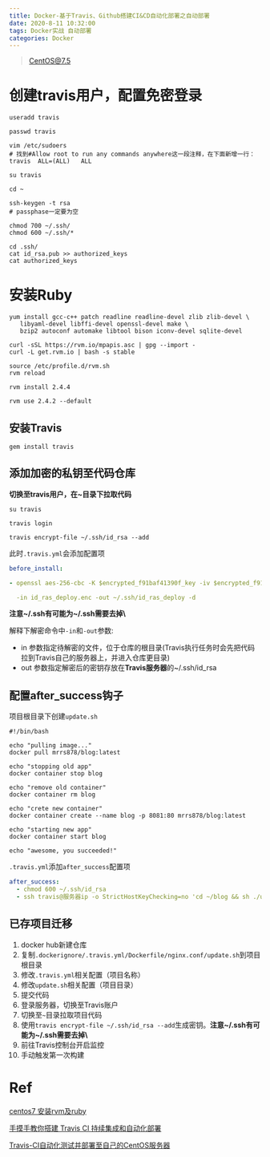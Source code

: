 ```yaml
---
title: Docker-基于Travis、Github搭建CI&CD自动化部署之自动部署
date: 2020-8-11 10:32:00
tags: Docker实战 自动部署
categories: Docker
---
```


> CentOS@7.5

# 创建travis用户，配置免密登录

```shell script
useradd travis

passwd travis

vim /etc/sudoers
# 找到#Allow root to run any commands anywhere这一段注释，在下面新增一行：
travis  ALL=(ALL)   ALL

su travis

cd ~

ssh-keygen -t rsa
# passphase一定要为空

chmod 700 ~/.ssh/
chmod 600 ~/.ssh/*

cd .ssh/
cat id_rsa.pub >> authorized_keys
cat authorized_keys
```

# 安装Ruby

```shell script
yum install gcc-c++ patch readline readline-devel zlib zlib-devel \
   libyaml-devel libffi-devel openssl-devel make \
   bzip2 autoconf automake libtool bison iconv-devel sqlite-devel

curl -sSL https://rvm.io/mpapis.asc | gpg --import -
curl -L get.rvm.io | bash -s stable

source /etc/profile.d/rvm.sh
rvm reload

rvm install 2.4.4

rvm use 2.4.2 --default
```

## 安装Travis

```shell script
gem install travis
```

## 添加加密的私钥至代码仓库

**切换至travis用户，在~目录下拉取代码**

```shell script
su travis

travis login

travis encrypt-file ~/.ssh/id_rsa --add
```

此时`.travis.yml`会添加配置项

```yaml
before_install:

- openssl aes-256-cbc -K $encrypted_f91baf41390f_key -iv $encrypted_f91baf41390f_iv

  -in id_ras_deploy.enc -out ~/.ssh/id_ras_deploy -d
```

**注意~/.ssh有可能为~\/.ssh需要去掉\\**

解释下解密命令中`-in`和`-out`参数:

- in 参数指定待解密的文件，位于仓库的根目录(Travis执行任务时会先把代码拉到Travis自己的服务器上，并进入仓库更目录)
- out 参数指定解密后的密钥存放在**Travis服务器**的~/.ssh/id_rsa

## 配置after_success钩子

项目根目录下创建`update.sh`

```shell script
#!/bin/bash

echo "pulling image..."
docker pull mrrs878/blog:latest

echo "stopping old app"
docker container stop blog

echo "remove old container"
docker container rm blog

echo "crete new container"
docker container create --name blog -p 8081:80 mrrs878/blog:latest

echo "starting new app"
docker container start blog

echo "awesome, you succeeded!"
```

`.travis.yml`添加`after_success`配置项

```yaml
after_success:
  - chmod 600 ~/.ssh/id_rsa
  - ssh travis@服务器ip -o StrictHostKeyChecking=no 'cd ~/blog && sh ./update.sh'
```

## 已存项目迁移

1. docker hub新建仓库
2. 复制`.dockerignore/.travis.yml/Dockerfile/nginx.conf/update.sh`到项目根目录
3. 修改`.travis.yml`相关配置（项目名称）
4. 修改`update.sh`相关配置（项目目录）
5. 提交代码
6. 登录服务器，切换至Travis账户
7. 切换至`~`目录拉取项目代码
8. 使用`travis encrypt-file ~/.ssh/id_rsa --add`生成密钥。**注意~/.ssh有可能为~\/.ssh需要去掉\\**
9. 前往Travis控制台开启监控
10. 手动触发第一次构建

# Ref

[centos7 安装rvm及ruby](https://blog.csdn.net/zzzcl112/article/details/80531792)

[手摸手教你搭建 Travis CI 持续集成和自动化部署](https://segmentfault.com/a/1190000018687703)

[Travis-CI自动化测试并部署至自己的CentOS服务器](https://blog.csdn.net/weixin_34088838/article/details/91367043)
